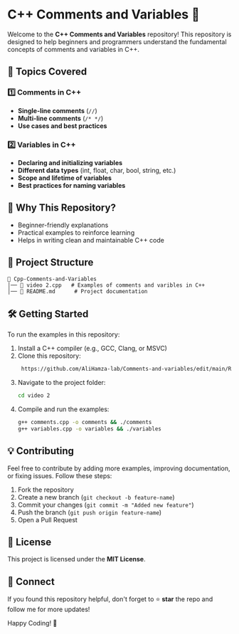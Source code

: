 # C++ Comments and Variables 🚀

Welcome to the **C++ Comments and Variables** repository! This repository is designed to help beginners and programmers understand the fundamental concepts of comments and variables in C++.

## 📌 Topics Covered

### 1️⃣ Comments in C++
- **Single-line comments** (`//`)
- **Multi-line comments** (`/* */`)
- **Use cases and best practices**

### 2️⃣ Variables in C++
- **Declaring and initializing variables**
- **Different data types** (int, float, char, bool, string, etc.)
- **Scope and lifetime of variables**
- **Best practices for naming variables**

## 🚀 Why This Repository?
- Beginner-friendly explanations
- Practical examples to reinforce learning
- Helps in writing clean and maintainable C++ code

## 📂 Project Structure
```
📁 Cpp-Comments-and-Variables
│── 📄 video 2.cpp   # Examples of comments and varibles in C++
│── 📄 README.md      # Project documentation
```

## 🛠️ Getting Started
To run the examples in this repository:
1. Install a C++ compiler (e.g., GCC, Clang, or MSVC)
2. Clone this repository:
   ```sh
    https://github.com/AliHamza-lab/Comments-and-variables/edit/main/README.md)
   ```
3. Navigate to the project folder:
   ```sh
   cd video 2
   ```
4. Compile and run the examples:
   ```sh
   g++ comments.cpp -o comments && ./comments
   g++ variables.cpp -o variables && ./variables
   ```

## 💡 Contributing
Feel free to contribute by adding more examples, improving documentation, or fixing issues. Follow these steps:
1. Fork the repository
2. Create a new branch (`git checkout -b feature-name`)
3. Commit your changes (`git commit -m "Added new feature"`)
4. Push the branch (`git push origin feature-name`)
5. Open a Pull Request

## 📜 License
This project is licensed under the **MIT License**.

## 🔗 Connect
If you found this repository helpful, don't forget to ⭐ **star** the repo and follow me for more updates!

Happy Coding! 🚀
